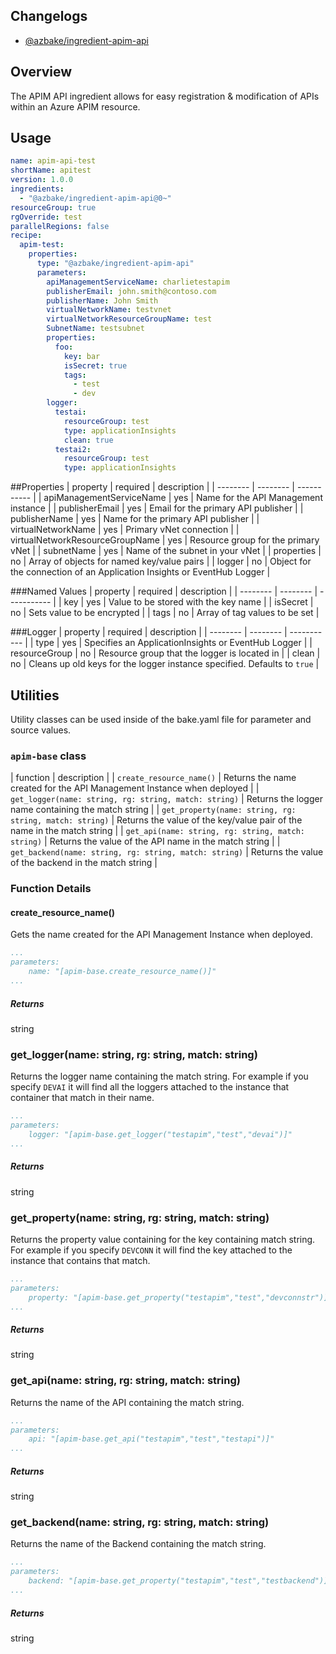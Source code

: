 ## Changelogs

* [@azbake/ingredient-apim-api](./CHANGELOG.md)

## Overview

The APIM API ingredient allows for easy registration & modification of APIs within an Azure APIM resource.

## Usage

```yaml
name: apim-api-test
shortName: apitest
version: 1.0.0
ingredients:
  - "@azbake/ingredient-apim-api@0~"
resourceGroup: true
rgOverride: test
parallelRegions: false
recipe:
  apim-test:
    properties:
      type: "@azbake/ingredient-apim-api"
      parameters:
        apiManagementServiceName: charlietestapim
        publisherEmail: john.smith@contoso.com
        publisherName: John Smith
        virtualNetworkName: testvnet
        virtualNetworkResourceGroupName: test
        SubnetName: testsubnet
        properties:
          foo:
            key: bar
            isSecret: true
            tags:
              - test
              - dev
        logger:
          testai:
            resourceGroup: test
            type: applicationInsights
            clean: true
          testai2:
            resourceGroup: test
            type: applicationInsights
```

##Properties
| property | required | description |
| -------- | -------- | ----------- |
| apiManagementServiceName | yes | Name for the API Management instance |
| publisherEmail | yes | Email for the primary API publisher |
| publisherName | yes | Name for the primary API publisher |
| virtualNetworkName | yes | Primary vNet connection |
| virtualNetworkResourceGroupName | yes | Resource group for the primary vNet |
| subnetName | yes | Name of the subnet in your vNet |
| properties | no | Array of objects for named key/value pairs |
| logger | no | Object for the connection of an Application Insights or EventHub Logger |

###Named Values
| property | required | description |
| -------- | -------- | ----------- |
| key | yes | Value to be stored with the key name |
| isSecret | no | Sets value to be encrypted | 
| tags | no | Array of tag values to be set |

###Logger
| property | required | description |
| -------- | -------- | ----------- |
| type | yes | Specifies an ApplicationInsights or EventHub Logger |
| resourceGroup | no | Resource group that the logger is located in |
| clean | no | Cleans up old keys for the logger instance specified. Defaults to `true` |

## Utilities

Utility classes can be used inside of the bake.yaml file for parameter and source values.

### ``apim-base`` class

| function | description |
| `create_resource_name()` | Returns the name created for the API Management Instance when deployed |
| `get_logger(name: string, rg: string, match: string)` | Returns the logger name containing the match string |
| `get_property(name: string, rg: string, match: string)` | Returns the value of the key/value pair of the name in the 
match string |
| `get_api(name: string, rg: string, match: string)` | Returns the value of the API name in the match string |
| `get_backend(name: string, rg: string, match: string)` | Returns the value of the backend in the match string |

### Function Details

#### create_resource_name()

Gets the name created for the API Management Instance when deployed.

```yaml
...
parameters:
    name: "[apim-base.create_resource_name()]"
...
```
##### Returns

string

### get_logger(name: string, rg: string, match: string)
Returns the logger name containing the match string. For example if you specify `DEVAI` it will find all the loggers attached to the instance that container that match in their name.

```yaml
...
parameters:
    logger: "[apim-base.get_logger("testapim","test","devai")]"
...
```
##### Returns

string

### get_property(name: string, rg: string, match: string)
Returns the property value containing for the key containing match string. For example if you specify `DEVCONN` it will find the key attached to the instance that contains that match.

```yaml
...
parameters:
    property: "[apim-base.get_property("testapim","test","devconnstr")]"
...
```
##### Returns

string

### get_api(name: string, rg: string, match: string)
Returns the name of the API containing the match string.

```yaml
...
parameters:
    api: "[apim-base.get_api("testapim","test","testapi")]"
...
```

##### Returns

string

### get_backend(name: string, rg: string, match: string)
Returns the name of the Backend containing the match string.

```yaml
...
parameters:
    backend: "[apim-base.get_property("testapim","test","testbackend")]"
...
```

##### Returns

string